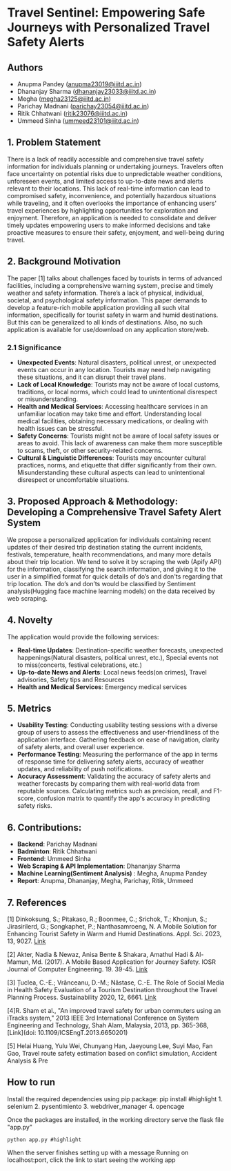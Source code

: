 # Travel Sentinel: Empowering Safe Journeys with Personalized Travel Safety Alerts

## Authors
- Anupma Pandey (anupma23019@iiitd.ac.in)
- Dhananjay Sharma (dhananjay23033@iiitd.ac.in)
- Megha (megha23125@iiitd.ac.in)
- Parichay Madnani (parichay23054@iiitd.ac.in)
- Ritik Chhatwani (ritik23076@iiitd.ac.in)
- Ummeed Sinha (ummeed23101@iiitd.ac.in)

## 1. Problem Statement

There is a lack of readily accessible and comprehensive travel safety information for individuals planning or undertaking journeys. Travelers often face uncertainty on potential risks due to unpredictable weather conditions, unforeseen events, and limited access to up-to-date news and alerts relevant to their locations. This lack of real-time information can lead to compromised safety, inconvenience, and potentially hazardous situations while traveling, and it often overlooks the importance of enhancing users' travel experiences by highlighting opportunities for exploration and enjoyment. Therefore, an application is needed to consolidate and deliver timely updates empowering users to make informed decisions and take proactive measures to ensure their safety, enjoyment, and well-being during travel.

## 2. Background Motivation

The paper [1] talks about challenges faced by tourists in terms of advanced facilities, including a comprehensive warning system, precise and timely weather and safety information. There’s a lack of physical, individual, societal, and psychological safety information. This paper demands to develop a feature-rich mobile application providing all such vital information, specifically for tourist safety in warm and humid destinations. But this can be generalized to all kinds of destinations. Also, no such application is available for use/download on any application store/web.

### 2.1 Significance

- **Unexpected Events**: Natural disasters, political unrest, or unexpected events can occur in any location. Tourists may need help navigating these situations, and it can disrupt their travel plans.
- **Lack of Local Knowledge**: Tourists may not be aware of local customs, traditions, or local norms, which could lead to unintentional disrespect or misunderstanding.
- **Health and Medical Services**: Accessing healthcare services in an unfamiliar location may take time and effort. Understanding local medical facilities, obtaining necessary medications, or dealing with health issues can be stressful.
- **Safety Concerns**: Tourists might not be aware of local safety issues or areas to avoid. This lack of awareness can make them more susceptible to scams, theft, or other security-related concerns.
- **Cultural & Linguistic Differences**: Tourists may encounter cultural practices, norms, and etiquette that differ significantly from their own. Misunderstanding these cultural aspects can lead to unintentional disrespect or uncomfortable situations.

## 3. Proposed Approach & Methodology: Developing a Comprehensive Travel Safety Alert System

We propose a personalized application for individuals containing recent updates of their desired trip destination stating the current incidents, festivals, temperature, health recommendations, and many more details about their trip location. We tend to solve it by scraping the web (Apify API) for the information, classifying the search information, and giving it to the user in a simplified format for quick details of do’s and don'ts regarding that trip location. The do’s and don’ts would be classified by Sentiment analysis(Hugging face machine learning models)  on the data received by web scraping.

## 4. Novelty

The application would provide the following services:

- **Real-time Updates**: Destination-specific weather forecasts, unexpected happenings(Natural disasters, political unrest, etc.), Special events not to miss(concerts, festival celebrations, etc.)
- **Up-to-date News and Alerts**: Local news feeds(on crimes), Travel advisories, Safety tips and Resources
- **Health and Medical Services**: Emergency medical services

## 5. Metrics

- **Usability Testing**: Conducting usability testing sessions with a diverse group of users to assess the effectiveness and user-friendliness of the application interface. Gathering feedback on ease of navigation, clarity of safety alerts, and overall user experience.
- **Performance Testing**: Measuring the performance of the app in terms of response time for delivering safety alerts, accuracy of weather updates, and reliability of push notifications.
- **Accuracy Assessment**: Validating the accuracy of safety alerts and weather forecasts by comparing them with real-world data from reputable sources. Calculating metrics such as precision, recall, and F1-score, confusion matrix to quantify the app's accuracy in predicting safety risks.

## 6. Contributions:

- **Backend**: Parichay Madnani
- **Badminton**: Ritik Chhatwani
- **Frontend**: Ummeed Sinha
- **Web Scraping & API Implementation**: Dhananjay Sharma
- **Machine Learning(Sentiment Analysis)** : Megha, Anupma Pandey
- **Report**: Anupma, Dhananjay, Megha, Parichay, Ritik, Ummeed

## 7. References

[1] Dinkoksung, S.; Pitakaso, R.; Boonmee, C.; Srichok, T.; Khonjun, S.; Jirasirilerd, G.; Songkaphet, P.; Nanthasamroeng, N. A Mobile Solution for Enhancing Tourist Safety in Warm and Humid Destinations. Appl. Sci. 2023, 13, 9027. [Link](https://doi.org/10.3390/app13159027)

[2] Akter, Nadia & Newaz, Anisa Bente & Shakara, Amathul Hadi & Al-Mamun, Md. (2017). A Mobile Based Application for Journey Safety. IOSR Journal of Computer Engineering. 19. 39-45. [Link](10.9790/0661-1901023945)

[3] Țuclea, C.-E.; Vrânceanu, D.-M.; Năstase, C.-E. The Role of Social Media in Health Safety Evaluation of a Tourism Destination throughout the Travel Planning Process. Sustainability 2020, 12, 6661. [Link](https://doi.org/10.3390/su12166661)

[4]R. Sham et al., "An improved travel safety for urban commuters using an iTracks system," 2013 IEEE 3rd International Conference on System Engineering and Technology, Shah Alam, Malaysia, 2013, pp. 365-368, [Link](doi: 10.1109/ICSEngT.2013.6650201)

[5] Helai Huang, Yulu Wei, Chunyang Han, Jaeyoung Lee, Suyi Mao, Fan Gao, Travel route safety estimation based on conflict simulation, Accident Analysis & Pre



## How to run

Install the required dependencies using pip package: 
  pip install <package name> #highlight
	1. selenium
	2. pysentimiento
	3. webdriver_manager
	4. opencage

Once the packages are installed, in the working directory serve the flask file "app.py"

	python app.py #highlight

When the server finishes setting up with a message Running on localhost:port, click the link to start seeing the working app
